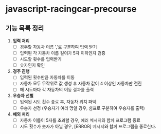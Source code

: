 # javascript-racingcar-precourse

## 기능 목록 정리

1. **입력 처리**
   - [ ] 경주할 자동차 이름 ','로 구분하여 입력 받기
   - [ ] 입력된 각 자동차 이름 길이가 5자 이하인지 검증
   - [ ] 시도할 횟수를 입력받기 
   - [ ] 숫자인지 확인

2. **경주 진행**
   - [ ] 입력된 횟수만큼 자동차를 이동
   - [ ] 자동차 모두 무작위로 값 생성 후 자동차 값이 4 이상인 자동차만 전진
   - [ ] 매 시도마다 각 자동차의 이동 결과를 출력

3. **우승자 선별**
   - [ ] 입력된 시도 횟수 종료 후, 자동차 위치 파악
   - [ ] 우승자 선정 (우승자가 여러 명일 경우, 쉼표로 구분하여 우승자를 출력)

4. **예외 처리**
   - [ ] 자동차 이름이 5자를 초과할 경우, 에러 메시지와 함께 프로그램 종료
   - [ ] 시도 횟수가 숫자가 아닐 경우, [ERROR] 메시지와 함께 프로그램을 종료한다.